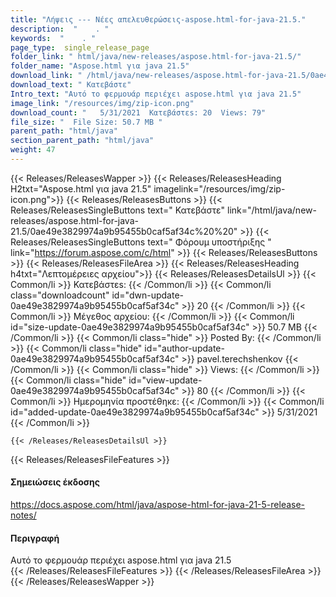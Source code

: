 ```yaml
---
title: "Λήψεις --- Νέες απελευθερώσεις-aspose.html-for-java-21.5." 
description:  "    . " 
keywords:  "    . " 
page_type:  single_release_page
folder_link: " html/java/new-releases/aspose.html-for-java-21.5/"
folder_name: "Aspose.html για java 21.5"
download_link: " /html/java/new-releases/aspose.html-for-java-21.5/0ae49e3829974a9b95455b0caf5af34c"
download_text: " Κατεβάστε"
Intro_text: "Αυτό το φερμουάρ περιέχει aspose.html για java 21.5"
image_link: "/resources/img/zip-icon.png"
download_count: "   5/31/2021  Κατεβάστεs: 20  Views: 79"
file_size: "  File Size: 50.7 MB "
parent_path: "html/java"
section_parent_path: "html/java"
weight: 47
---
```


{{< Releases/ReleasesWapper >}}
  {{< Releases/ReleasesHeading H2txt="Aspose.html για java 21.5" imagelink="/resources/img/zip-icon.png">}}
  {{< Releases/ReleasesButtons >}}
    {{< Releases/ReleasesSingleButtons text=" Κατεβάστε" link="/html/java/new-releases/aspose.html-for-java-21.5/0ae49e3829974a9b95455b0caf5af34c%20%20" >}}
    {{< Releases/ReleasesSingleButtons text=" Φόρουμ υποστήριξης " link="https://forum.aspose.com/c/html" >}}
  {{< Releases/ReleasesButtons >}}
  {{< Releases/ReleasesFileArea >}}
    {{< Releases/ReleasesHeading h4txt="Λεπτομέρειες αρχείου">}}
    {{< Releases/ReleasesDetailsUl >}}
            {{< Common/li  >}} Κατεβάστεs: {{< /Common/li >}} 
      {{< Common/li class="downloadcount" id="dwn-update-0ae49e3829974a9b95455b0caf5af34c" >}} 20 {{< /Common/li >}} 
      {{< Common/li  >}} Μέγεθος αρχείου: {{< /Common/li >}} 
      {{< Common/li id="size-update-0ae49e3829974a9b95455b0caf5af34c" >}} 50.7 MB {{< /Common/li >}} 
      {{< Common/li  class="hide" >}} Posted By: {{< /Common/li >}} 
      {{< Common/li class="hide" id="author-update-0ae49e3829974a9b95455b0caf5af34c" >}} pavel.terechshenkov {{< /Common/li >}} 
      {{< Common/li class="hide"  >}} Views: {{< /Common/li >}} 
      {{< Common/li class="hide" id="view-update-0ae49e3829974a9b95455b0caf5af34c" >}} 80 {{< /Common/li >}} 
      {{< Common/li  >}} Ημερομηνία προστέθηκε: {{< /Common/li >}} 
      {{< Common/li id="added-update-0ae49e3829974a9b95455b0caf5af34c" >}} 5/31/2021 {{< /Common/li >}} 

    {{< /Releases/ReleasesDetailsUl >}}

  {{< Releases/ReleasesFileFeatures >}}
      <h4>Σημειώσεις έκδοσης</h4><div><a href="https://docs.aspose.com/html/java/aspose-html-for-java-21-5-release-notes/">https://docs.aspose.com/html/java/aspose-html-for-java-21-5-release-notes/</a></div><h4>Περιγραφή</h4><div class="HTMLDescription">Αυτό το φερμουάρ περιέχει aspose.html για java 21.5</div>
  {{< /Releases/ReleasesFileFeatures >}}
 {{< /Releases/ReleasesFileArea >}}
{{< /Releases/ReleasesWapper >}}


